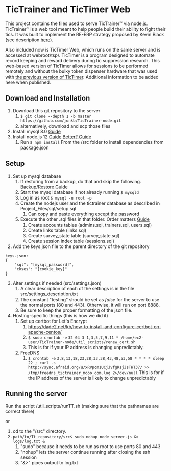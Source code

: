 # TicTrainer and TicTimer Web

This project contains the files used to serve TicTrainer™ via node.js. 
TicTrainer™ is a web tool meant to help people build their ability to fight their tics. 
It was built to implement the RE-ERP strategy proposed by Kevin Black (see description [here](http://dx.doi.org/10.12688/f1000research.13460.1)).

Also included now is TicTimer Web, which runs on the same server and is accessed at webroot/tsp/. 
TicTimer is a program designed to automate record keeping and reward delivery during tic suppression research. 
This web-based version of TicTimer allows for sessions to be performed remotely and 
without the bulky token dispenser hardware that was used with [the previous version of TicTimer](https://github.com/jonkb/TicTimer). 
Additional information to be added here when published.

## Download and Installation
1. Download this git repository to the server
	1. `$ git clone --depth 1 -b master https://github.com/jonkb/TicTrainer-node.git`
	2. alternatively, download and scp those files
2. Install mysql 8.0 [Guide](https://techviewleo.com/how-to-install-mysql-8-on-amazon-linux-2/)
3. Install node.js 12 [Guide](https://docs.aws.amazon.com/sdk-for-javascript/v2/developer-guide/setting-up-node-on-ec2-instance.html) [Better? Guide](https://tecadmin.net/install-latest-nodejs-and-npm-on-centos/)
	1. Run `$ npm install` From the /src folder to install dependencies from package.json

## Setup
1. Set up mysql database
	1. If restoring from a backup, do that and skip the following. [Backup/Restore Guide](https://phoenixnap.com/kb/how-to-backup-restore-a-mysql-database)
	2. Start the mysql database if not already running `$ mysqld`
	3. Log in as root `$ mysql -u root -p`
	4. Create the nodejs user and the tictrainer database as described in Project_Files/sql/setup.sql
		1. Can copy and paste everything except the password
	5. Execute the other .sql files in that folder. Order matters [Guide](https://dev.mysql.com/doc/refman/8.0/en/mysql-batch-commands.html)
		1. Create accounts tables (admins.sql, trainers.sql, users.sql)
		2. Create links table (links.sql)
		3. Create survey_state table (survey_state.sql)
		4. Create session index table (sessions.sql)
2. Add the keys.json file to the parent directory of the git repository
~~~
keys.json:
{
	"sql": "[mysql_password]",
	"ckses": "[cookie_key]"
}
~~~
3. Alter settings if needed (src/settings.json)
	1. A clear description of each of the settings is in the file src/settings_description.txt
	2. The constant "testing" should be set as *false* for the server to use the normal ports (80 and 443). 
		Otherwise, it will run on port 8888.
	3. Be sure to keep the proper formatting of the json file.
4. Hosting-specific things (this is how we did it) 
	1. Set up certbot for Let's Encrypt
		1. https://dade2.net/kb/how-to-install-and-configure-certbot-on-apache-centos/
		2. `$ sudo crontab -e` `32 04 3 1,3,5,7,9,11 * /home/ec2-user/TicTrainer-node/util_scripts/renew_cert.sh`
		3. This is for if your IP address is changing unpredictably.
	2. FreeDNS
		1. `$ crontab -e` `3,8,13,18,23,28,33,38,43,48,53,58 * * * * sleep 22 ; curl -s http://sync.afraid.org/u/xRVpcm1UCjJvfgRsjJsTHT37/ >> /tmp/freedns_tictrainer_mooo_com.log 2>/dev/null`
			This is for if the IP address of the server is likely to change unpredictably

## Running the server
Run the script /util_scripts/runTT.sh (making sure that the pathnames are correct there)

or

1. cd to the "/src" directory.
2. `path/to/Tt_repository/src$ sudo nohup node server.js &> logs/log.txt &`
	1. "sudo" because it needs to be run as root to use ports 80 and 443
	2. "nohup" lets the server continue running after closing the ssh session
	3. "&>" pipes output to log.txt
